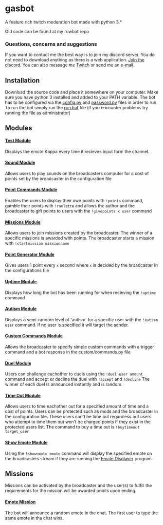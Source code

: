 # gasbot
A feature rich twitch moderation bot made with python 3.*

Old code can be found at my ruwbot repo

### Questions, concerns and suggestions
If you want to contact me the best way is to join my discord server. You do not need to download anything as there is a web application. [Join the discord](https://discord.gg/0k3DuGIrUjI25sUu). You can also message me [Twitch](https://www.twitch.tv/message/compose?to=gasolinebased) or send me an [e-mail](mailto:gasolinebased@gmail.com).


## Installation
Download the source code and place it somewhere on your computer. Make sure you have python 3 installed and added to your PATH variable. The bot has to be configured via the [config.py](config.py) and [password.py](password.py) files in order to run. To run the bot simply run the [run.bat](run.bat) file (if you encounter problems try running the file as administrator) 

## Modules

#### [Test Module](modules/test.py)
Displays the emote Kappa every time it recieves input form the channel.

#### [Sound Module](modules/sound.py)
Allows users to play sounds on the broadcasters computer for a cost of points set by the broadcaster in the configuration file

#### [Point Commands Module](modules/points_commands.py)
Enables the users to display their own points with `!points` command, gamble their points with `!roulette` and allows the author and the broadcaster to gift points to users with the `!givepoints x user` command

#### [Missions Module](modules/missions.py)
Allows users to join missions created by the broadcaster. The winner of a specific missions is awarded with points. The broadcaster starts a mission with `!startmission missionname`

#### [Point Generator Module](modules/point_generator.py)
Gives users 1 point every `x` second where `x` is decided by the broadcaster in the configurations file

#### [Uptime Module](modules/uptime.py)
Displays how long the bot has been running for when recieving the `!uptime` command

#### [Autism Module](modules/autism.py)
Displays a semi-random level of 'autism' for a specific user with the `!autism user` command. If no user is specified it will target the sender.

#### [Custom Commands Module](modules/custom_commands.py)
Allows the broadcaster to specify simple custom commands with a trigger command and a bot response in the custom/commands.py file

#### [Duel Module](modules/duel.py)
Users can challenge eachother to duels using the `!duel user amount` command and accept or decline the duel with `!accept` and `!decline` The winner of each duel is announced instantly and is random.

#### [Time Out Module](modules/timeout.py)
Allows users to time eachother out for a specified amount of time and a cost of points. Users can be protected such as mods and the broadcaster in the configuration file. These users can't be time out regardless but users who attempt to time them out won't be charged points if they exist in the protected users list. The command to buy a time out is `!buytimeout target_user`

#### [Show Emote Module](modules/show_emote.py)
Using the `!showemote emote` command will display the specified emote on the broadcasters stream if they are running the [Emote Displayer](https://github.com/Kruhlmann/EmoteDisplayer) program.

## Missions

Missions can be activated by the broadcaster and the user(s) to fulfill the requirements for the mission will be awarded points upon ending.

#### [Emote Mission](missions/emote.py)
The bot will announce a random emote in the chat. The first user to type the same emote in the chat wins.

